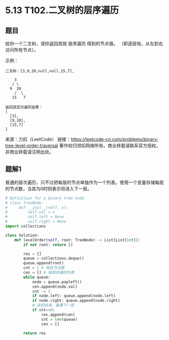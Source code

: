 # 5.13 T102.二叉树的层序遍历

## 题目
给你一个二叉树，请你返回其按 层序遍历 得到的节点值。 （即逐层地，从左到右访问所有节点）。

示例：
```
二叉树：[3,9,20,null,null,15,7],

    3
   / \
  9  20
    /  \
   15   7

返回其层次遍历结果：
[
  [3],
  [9,20],
  [15,7]
]
```
来源：力扣（LeetCode）
链接：https://leetcode-cn.com/problems/binary-tree-level-order-traversal
著作权归领扣网络所有。商业转载请联系官方授权，非商业转载请注明出处。


## 题解1
普通的层次遍历，只不过把每层的节点单独作为一个列表。使用一个变量存储每层的节点数，当其为0时则表示将进入下一层。

```python
# Definition for a binary tree node.
# class TreeNode:
#     def __init__(self, x):
#         self.val = x
#         self.left = None
#         self.right = None
import collections

class Solution:
    def levelOrder(self, root: TreeNode) -> List[List[int]]:
        if not root: return []

        res = []
        queue = collections.deque()
        queue.append(root)
        cnt = 1 # 每层节点数
        cen = [] # 每层存储的列表
        while queue:
            node = queue.popleft()
            cen.append(node.val)
            cnt -= 1
            if node.left: queue.append(node.left)
            if node.right: queue.append(node.right)
            # 该层结束，重置下一层
            if cnt==0:
                res.append(cen)
                cnt = len(queue)
                cen = []

        return res
```


